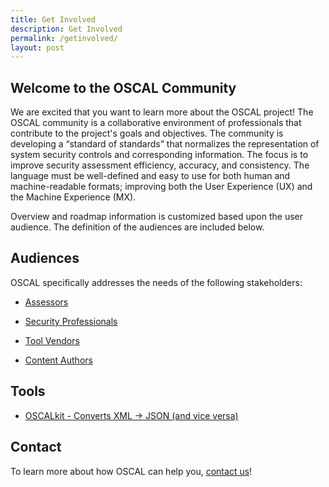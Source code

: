```yaml
---
title: Get Involved
description: Get Involved
permalink: /getinvolved/
layout: post
---
```


## Welcome to the OSCAL Community

We are excited that you want to learn more about the OSCAL project! The OSCAL community is a collaborative environment of professionals that contribute to the project's goals and objectives. The community is developing a “standard of standards” that normalizes the representation of system security controls and corresponding information. The focus is to improve security assessment efficiency, accuracy, and consistency. The language must be well-defined and easy to use for both human and machine-readable formats; improving both the User Experience (UX) and the Machine Experience (MX). 

Overview and roadmap information is customized based upon the user audience. The definition of the audiences are included below. 

## Audiences

OSCAL specifically addresses the needs of the following stakeholders:

- [Assessors](/learnmore/assessors/)

- [Security Professionals](/learnmore/securitypros/)

- [Tool Vendors](/learnmore/toolvendors/)

- [Content Authors](/learnmore/authors/)

## Tools

- [OSCALkit - Converts XML -> JSON (and vice versa)](https://github.com/docker/oscalkit)

## Contact

To learn more about how OSCAL can help you, [contact us](contact)!

